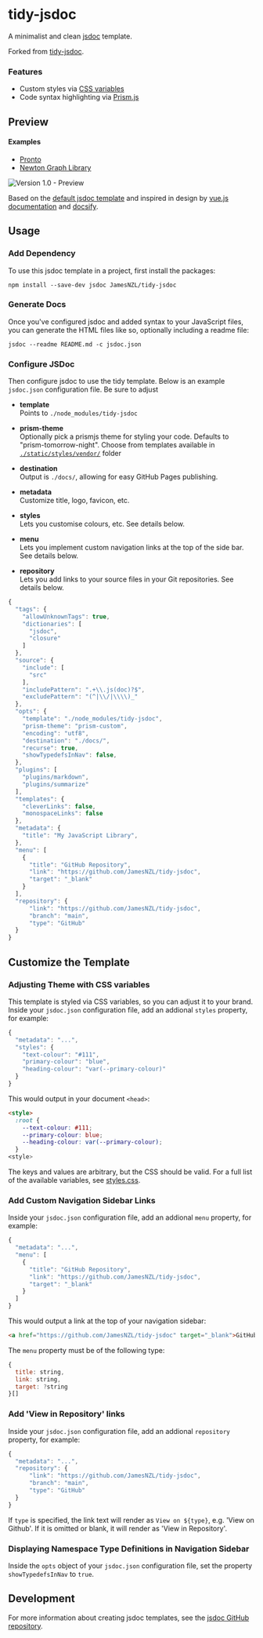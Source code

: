 # tidy-jsdoc

A minimalist and clean [jsdoc](https://jsdoc.app/index.html) template. 

Forked from [tidy-jsdoc](https://github.com/julie-ng/tidy-jsdoc).

### Features

 - Custom styles via [CSS variables](#adjusting-theme-with-css-variables)
 - Code syntax highlighting via [Prism.js](https://prismjs.com/)

## Preview

#### Examples

- [Pronto](https://jamesnzl.github.io/Pronto)
- [Newton Graph Library](https://julie-ng.github.io/newtonjs-graph/)

<img src="./images/v1-preview-newtonjs.png" alt="Version 1.0 - Preview" style="max-width:100%;">

Based on the [default jsdoc template](https://github.com/jsdoc/jsdoc/tree/master/templates) and inspired in design by [vue.js documentation](https://vuejs.org/v2/api/) and [docsify](https://docsify.js.org).

## Usage

### Add Dependency

To use this jsdoc template in a project, first install the packages:

```
npm install --save-dev jsdoc JamesNZL/tidy-jsdoc
```

### Generate Docs

Once you've configured jsdoc and added syntax to your JavaScript files, you can generate the HTML files like so, optionally including a readme file:

```
jsdoc --readme README.md -c jsdoc.json
```

### Configure JSDoc

Then configure jsdoc to use the tidy template. Below is an example `jsdoc.json` configuration file. Be sure to adjust

- **template**  
	Points to `./node_modules/tidy-jsdoc`

- **prism-theme**  
	Optionally pick a prismjs theme for styling your code. Defaults to "prism-tomorrow-night". Choose from templates available in [`./static/styles/vendor/`](./static/styles/vendor/) folder

- **destination**  
	Output is `./docs/`, allowing for easy GitHub Pages publishing.

- **metadata**  
	Customize title, logo, favicon, etc.

- **styles**  
	Lets you customise colours, etc. See details below.

- **menu**  
	Lets you implement custom navigation links at the top of the side bar. See details below.

- **repository**  
	Lets you add links to your source files in your Git repositories. See details below.

```javascript
{
  "tags": {
    "allowUnknownTags": true,
    "dictionaries": [
      "jsdoc",
      "closure"
    ]
  },
  "source": {
    "include": [
      "src"
    ],
    "includePattern": ".+\\.js(doc)?$",
    "excludePattern": "(^|\\/|\\\\)_"
  },
  "opts": {
    "template": "./node_modules/tidy-jsdoc",
    "prism-theme": "prism-custom",
    "encoding": "utf8",
    "destination": "./docs/",
    "recurse": true,
    "showTypedefsInNav": false,
  },
  "plugins": [
    "plugins/markdown",
    "plugins/summarize"
  ],
  "templates": {
    "cleverLinks": false,
    "monospaceLinks": false
  },
  "metadata": {
    "title": "My JavaScript Library",
  },
  "menu": [
    {
      "title": "GitHub Repository",		
      "link": "https://github.com/JamesNZL/tidy-jsdoc",
      "target": "_blank"
    }
  ],
  "repository": {
      "link": "https://github.com/JamesNZL/tidy-jsdoc",
      "branch": "main",
      "type": "GitHub"
  }
}
```

## Customize the Template

### Adjusting Theme with CSS variables

This template is styled via CSS variables, so you can adjust it to your brand. Inside your `jsdoc.json` configuration file, add an addional `styles` property, for example:

```javascript
{
  "metadata": "...",
  "styles": {
    "text-colour": "#111",		
    "primary-colour": "blue",
    "heading-colour": "var(--primary-colour)"
  }	
}
```

This would output in your document `<head>`:

```html
<style>
  :root {
    --text-colour: #111;
    --primary-colour: blue;
    --heading-colour: var(--primary-colour);
  }
<style>
```
The keys and values are arbitrary, but the CSS should be valid. For a full list of the available variables, see [styles.css](./static/styles/styles.css).

### Add Custom Navigation Sidebar Links

Inside your `jsdoc.json` configuration file, add an addional `menu` property, for example:

```javascript
{
  "metadata": "...",
  "menu": [
    {
      "title": "GitHub Repository",		
      "link": "https://github.com/JamesNZL/tidy-jsdoc",
      "target": "_blank"
    }
  ]
}
```

This would output a link at the top of your navigation sidebar:

```html
<a href="https://github.com/JamesNZL/tidy-jsdoc" target="_blank">GitHub Repository</a>
```

The `menu` property must be of the following type:

```javascript
{
  title: string,
  link: string,
  target: ?string
}[]
```

### Add 'View in Repository' links

Inside your `jsdoc.json` configuration file, add an addional `repository` property, for example:

```javascript
{
  "metadata": "...",
  "repository": {
      "link": "https://github.com/JamesNZL/tidy-jsdoc",
      "branch": "main",
      "type": "GitHub"
  }
}
```

If `type` is specified, the link text will render as `View on ${type}`, e.g. 'View on Github'. If it is omitted or blank, it will render as 'View in Repository'.

### Displaying Namespace Type Definitions in Navigation Sidebar

Inside the `opts` object of your `jsdoc.json` configuration file, set the property `showTypedefsInNav` to `true`.

## Development

For more information about creating jsdoc templates, see the [jsdoc GitHub repository](https://github.com/jsdoc/jsdoc/tree/master/templates).